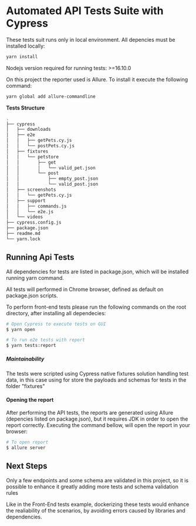 # Automated API Tests Suite with Cypress
These tests suit runs only in local environment.
All depencies must be installed locally:

```sh
yarn install
```

Nodejs version required for running tests: >=16.10.0

On this project the reporter used is Allure. To install it execute the following command:
```sh
yarn global add allure-commandline
```


**Tests Structure**

```sh
.
├── cypress
│   ├── downloads
│   ├── e2e
│   │   ├── getPets.cy.js
│   │   └── postPets.cy.js
│   ├── fixtures
│   │   └── petstore
│   │       ├── get
│   │       │   └── valid_pet.json
│   │       └── post
│   │           ├── empty_post.json
│   │           └── valid_post.json
│   ├── screenshots
│   │   └── getPets.cy.js
│   ├── support
│   │   ├── commands.js
│   │   └── e2e.js
│   └── videos
├── cypress.config.js
├── package.json
├── readme.md
└── yarn.lock
```


## Running Api Tests

All dependencies for tests are listed in package.json, which will be installed running yarn command.

All tests will performed in Chrome browser, defined as default on package.json scripts. 

To perform front-end tests please run the following commands on the root directory, after installing all dependecies:

```sh
# Open Cypress to execute tests on GUI 
$ yarn open 

# To run e2e tests with report
$ yarn tests:report
```

##### Maintainability

The tests were scripted using Cypress native fixtures solution handling test data, in this case using for store the payloads and schemas for tests in the folder "fixtures"

#### Opening the report

After performing the API tests, the reports are generated using Allure (depencies listed on package.json), but it requires JDK in order to open the report correctly.
Executing the command bellow, will open the report in your browser:

```sh
# To open report 
$ allure server
```

## Next Steps

Only a few endpoints and some schema are validated in this project, so it is possible to enhance it greatly adding more tests and schema validation rules

Like in the Front-End tests example, dockerizing these tests would enhance the realiability of the scenarios, by avoiding errors caused by libraries and dependencies.